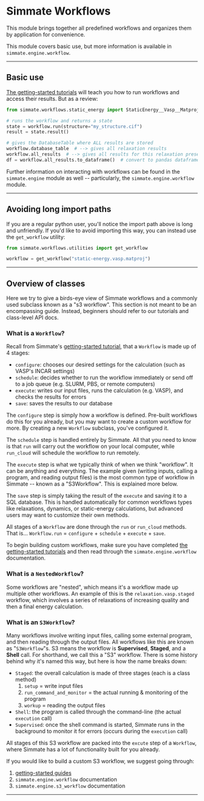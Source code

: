 # Simmate Workflows

This module brings together all predefined workflows and organizes them by application for convenience.

This module covers basic use, but more information is available in `simmate.engine.workflow`.

------------------------------------------------------------

## Basic use

[The getting-started tutorials](/getting_started/overview/) will teach you how to run workflows and access their results. But as a review:

``` python
from simmate.workflows.static_energy import StaticEnergy__Vasp__Matproj as workflow

# runs the workflow and returns a state
state = workflow.run(structure="my_structure.cif")
result = state.result()

# gives the DatabaseTable where ALL results are stored
workflow.database_table  # --> gives all relaxation results
workflow.all_results  # --> gives all results for this relaxation preset
df = workflow.all_results.to_dataframe()  # convert to pandas dataframe
```

Further information on interacting with workflows can be found in the `simmate.engine` module as well -- particularly, the `simmate.engine.workflow` module.

------------------------------------------------------------

## Avoiding long import paths

If you are a regular python user, you'll notice the import path above is long and unfriendly. If you'd like to avoid importing this way, you can instead use the `get_workflow` utility:

``` python
from simmate.workflows.utilities import get_workflow

workflow = get_workflow("static-energy.vasp.matproj")
```

------------------------------------------------------------

## Overview of classes

Here we try to give a birds-eye view of Simmate workflows and a commonly used subclass known as a "s3 workflow". This section is not meant to be an encompassing guide. Instead, beginners should refer to our tutorials and class-level API docs.


### What is a `Workflow`?

Recall from Simmate's [getting-started tutorial](/getting_started/run_a_workflow/stages_of_a_workflow/), that a `Workflow` is made up of 4 stages:

- `configure`: chooses our desired settings for the calculation (such as VASP's INCAR settings)
- `schedule`: decides whether to run the workflow immediately or send off to a job queue (e.g. SLURM, PBS, or remote computers)
- `execute`: writes our input files, runs the calculation (e.g. VASP), and checks the results for errors
- `save`: saves the results to our database

The `configure` step is simply how a workflow is defined. Pre-built workflows do this for you already, but you may want to create a custom workflow for more. By creating a new `Workflow` subclass, you've configured it.

The `schedule` step is handled entirely by Simmate. All that you need to know is that `run` will carry out the workflow on your local computer, while `run_cloud` will schedule the workflow to run remotely.

The `execute` step is what we typically think of when we think "workflow". It can be anything and everything. The example given (writing inputs, calling a program, and reading output files) is the most common type of workflow in Simmate -- known as a "S3Workflow". This is explained more below.

The `save` step is simply taking the result of the `execute` and saving it to a SQL database. This is handled automatically for common workflows types like relaxations, dynamics, or static-energy calculations, but advanced users may want to customize their own methods.

All stages of a `Workflow` are done through the `run` or `run_cloud` methods. That is... `Workflow.run` = `configure` + `schedule` + `execute` + `save`.

To begin building custom workflows, make sure you have completed [the getting-started tutorials](getting_started/) and then read through the `simmate.engine.workflow` documentation.


### What is a `NestedWorkflow`?

Some workflows are "nested", which means it's a workflow made up multiple other workflows. An example of this is the `relaxation.vasp.staged` workflow, which involves a series of relaxations of increasing quality and then a final energy calculation.


### What is an `S3Workflow`?

Many workflows involve writing input files, calling some external program, and then reading through the output files. All workflows like this are known as "`S3Workflow`"s. S3 means the workflow is **Supervised**, **Staged**, and a **Shell** call. For shorthand, we call this a "S3" workflow. There is some history behind why it's named this way, but here is how the name breaks down:

- `Staged`: the overall calculation is made of three stages (each is a class method)
    1. `setup` = write input files
    2. `run_command_and_monitor` = the actual running & monitoring of the program
    3. `workup` = reading the output files
- `Shell`: the program is called through the command-line (the actual `execution` call)
- `Supervised`: once the shell command is started, Simmate runs in the background to monitor it for errors (occurs during the `execution` call)

All stages of this S3 workflow are packed into the `excute` step of a `Workflow`, where Simmate has a lot of functionality built for you already.

If you would like to build a custom S3 workflow, we suggest going through:
1. [getting-started guides](/simmate/getting_started/overview/)
2. `simmate.engine.workflow` documentation
3. `simmate.engine.s3_workflow` documentation

------------------------------------------------------------
